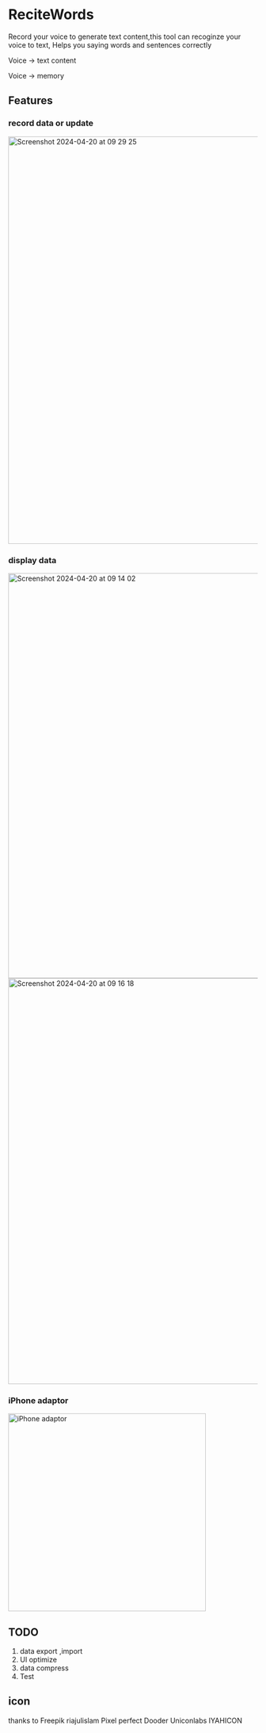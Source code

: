 # ReciteWords

Record your voice to generate text content,this tool can recoginze your voice to text, Helps you saying words and sentences correctly


Voice -> text content 

Voice -> memory

## Features

### record data or update
<img width="822" alt="Screenshot 2024-04-20 at 09 29 25" src="https://github.com/jakejone/ReciteWords/assets/3777462/7951eb45-e5c2-496b-965a-91933519d924">



### display data

<img width="817" alt="Screenshot 2024-04-20 at 09 14 02" src="https://github.com/jakejone/ReciteWords/assets/3777462/b2a2a3da-c516-4a3e-a8d8-40fb15a7d6f4">

<img width="819" alt="Screenshot 2024-04-20 at 09 16 18" src="https://github.com/jakejone/ReciteWords/assets/3777462/7d739461-4fe3-42b8-af36-d208b15362b7">




### iPhone adaptor


<img width="399" alt="iPhone adaptor" src="https://github.com/jakejone/ReciteWords/assets/3777462/c2507f81-9943-4b57-b018-043335af9442">






## TODO
1. data export ,import
2. UI optimize
3. data compress
4. Test
   

## icon
thanks to 
Freepik
riajulislam
Pixel perfect
Dooder
Uniconlabs
IYAHICON

